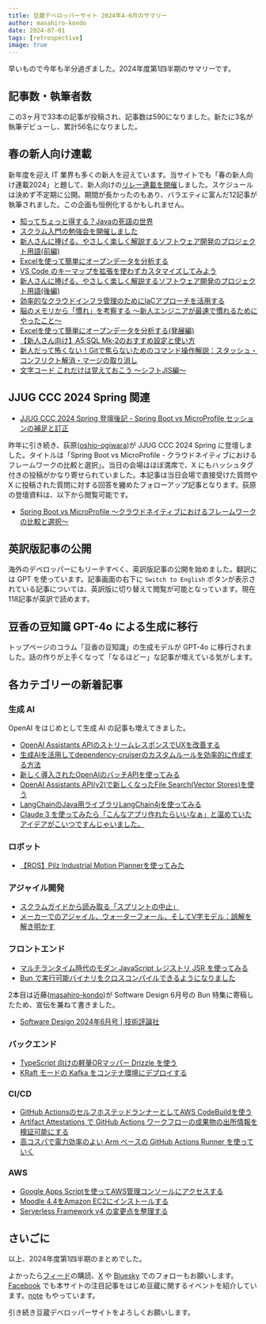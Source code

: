 ```yaml
---
title: 豆蔵デベロッパーサイト 2024年4-6月のサマリー
author: masahiro-kondo
date: 2024-07-01
tags: [retrospective]
image: true
---
```


早いもので今年も半分過ぎました。2024年度第1四半期のサマリーです。

## 記事数・執筆者数
この3ヶ月で33本の記事が投稿され、記事数は590になりました。新たに3名が執筆デビューし、累計56名になりました。

## 春の新人向け連載
新年度を迎え IT 業界も多くの新人を迎えています。当サイトでも「春の新人向け連載2024」と題して、新人向けの[リレー連載を開催](https://developer.mamezou-tech.com/events/season/2024-spring/)しました。スケジュールは決めず不定期に公開。期間が長かったのもあり、バラエティに富んだ12記事が執筆されました。この企画も恒例化するかもしれません。

- [知ってちょっと得する？Javaの死語の世界](https://developer.mamezou-tech.com/blogs/2024/04/12/death-lang-java/)
- [スクラム入門の勉強会を開催しました](https://developer.mamezou-tech.com/blogs/2024/04/18/introduction-to-scrum/)
- [新人さんに捧げる、やさしく楽しく解説するソフトウェア開発のプロジェクト用語(前編)](https://developer.mamezou-tech.com/blogs/2024/04/19/playful_project_terms/)
- [Excelを使って簡単にオープンデータを分析する](https://developer.mamezou-tech.com/blogs/2024/04/25/excel-data-analysis/)
- [VS Code のキーマップを拡張を使わずカスタマイズしてみよう](https://developer.mamezou-tech.com/blogs/2024/04/26/remap-vscode-keys/)
- [新人さんに捧げる、やさしく楽しく解説するソフトウェア開発のプロジェクト用語(後編)](https://developer.mamezou-tech.com/blogs/2024/05/01/playful_project_terms2/)
- [効率的なクラウドインフラ管理のためにIaCアプローチを活用する](https://developer.mamezou-tech.com/blogs/2024/05/05/iac-tools-intro/)
- [脳のメモリから「慣れ」を考察する ～新人エンジニアが最速で慣れるためにやったこと～](https://developer.mamezou-tech.com/blogs/2024/05/08/getting-used-to-it/)
- [Excelを使って簡単にオープンデータを分析する(発展編)](https://developer.mamezou-tech.com/blogs/2024/05/20/powerquery-introduction/)
- [【新人さん向け】A5:SQL Mk-2のおすすめ設定と使い方](https://developer.mamezou-tech.com/blogs/2024/06/08/a5m2_settings/)
- [新人だって怖くない！Gitで焦らないためのコマンド操作解説：スタッシュ・コンフリクト解消・マージの取り消し](https://developer.mamezou-tech.com/blogs/2024/06/13/git_notes_for_newcommers/)
- [文字コード これだけは覚えておこう ～シフトJIS編～](https://developer.mamezou-tech.com/blogs/2024/06/16/moji-code1/)

## JJUG CCC 2024 Spring 関連
- [JJUG CCC 2024 Spring 登壇後記 - Spring Boot vs MicroProfile セッションの補足と訂正](https://developer.mamezou-tech.com/blogs/2024/06/20/after_jjug_spring-mp/)

昨年に引き続き、荻原([oshio-ogiwara](https://developer.mamezou-tech.com/authors/toshio-ogiwara/))が JJUG CCC 2024 Spring に登壇しました。タイトルは「Spring Boot vs MicroProfile - クラウドネイティブにおけるフレームワークの比較と選択」。当日の会場はほぼ満席で、X にもハッシュタグ付きの投稿がかなり寄せられていました。本記事は当日会場で直接受けた質問や X に投稿された質問に対する回答を纏めたフォローアップ記事となります。荻原の登壇資料は、以下から閲覧可能です。

- [Spring Boot vs MicroProfile ～クラウドネイティブにおけるフレームワークの比較と選択～](https://speakerdeck.com/ogiwarat/spring-boot-vs-microprofile-kuraudoneiteibuniokeruhuremuwakunobi-jiao-toxuan-ze)

## 英訳版記事の公開
海外のデベロッパーにもリーチすべく、英訳版記事の公開を始めました。翻訳には GPT を使っています。記事画面の右下に `Switch to English` ボタンが表示されている記事については、英訳版に切り替えて閲覧が可能となっています。現在118記事が英訳で読めます。

## 豆香の豆知識 GPT-4o による生成に移行
トップページのコラム「豆香の豆知識」の生成モデルが GPT-4o に移行されました。話の作りが上手くなって「なるほどー」な記事が増えている気がします。

## 各カテゴリーの新着記事
### 生成 AI
OpenAI をはじめとして生成 AI の記事も増えてきました。

- [OpenAI Assistants APIのストリームレスポンスでUXを改善する](https://developer.mamezou-tech.com/blogs/2024/04/10/openai-assistants-api-stream/)
- [生成AIを活用してdependency-cruiserのカスタムルールを効率的に作成する方法](https://developer.mamezou-tech.com/blogs/2024/04/17/chatgpt-dependen-cycruiser/)
- [新しく導入されたOpenAIのバッチAPIを使ってみる](https://developer.mamezou-tech.com/blogs/2024/04/17/openai-batch-api-intro/)
- [OpenAI Assistants API(v2)で新しくなったFile Search(Vector Stores)を使う](https://developer.mamezou-tech.com/blogs/2024/04/21/openai-file-search-intro/)
- [LangChainのJava用ライブラリLangChain4jを使ってみる](https://developer.mamezou-tech.com/blogs/2024/05/13/langchain4j/)
- [Claude 3 を使ってみたら「こんなアプリ作れたらいいなぁ」と温めていたアイデアがこいつですんじゃいました。](https://developer.mamezou-tech.com/blogs/2024/05/13/try_claude/)

### ロボット
- [【ROS】Pilz Industrial Motion Plannerを使ってみた](https://developer.mamezou-tech.com/robotics/pilz/pilz/)

### アジャイル開発
- [スクラムガイドから読み取る「スプリントの中止」](https://developer.mamezou-tech.com/blogs/2024/04/26/cancelling-a-sprint/)
- [メーカーでのアジャイル、ウォーターフォール、そしてV字モデル：誤解を解き明かす ](https://developer.mamezou-tech.com/blogs/2024/04/30/no-feedback-agile/)

### フロントエンド
- [マルチランタイム時代のモダン JavaScript レジストリ JSR を使ってみる](https://developer.mamezou-tech.com/blogs/2024/05/09/jsr/)
- [Bun で実行可能バイナリをクロスコンパイルできるようになりました](https://developer.mamezou-tech.com/blogs/2024/05/20/bun-cross-compile/)

2本目は近藤([masahiro-kondo](https://developer.mamezou-tech.com/authors/masahiro-kondo/))が Software Design 6月号の Bun 特集に寄稿したため、宣伝を兼ねて書きました。

- [Software Design 2024年6月号 | 技術評論社](https://gihyo.jp/magazine/SD/archive/2024/202406)

### バックエンド
- [TypeScript 向けの軽量ORマッパー Drizzle を使う](https://developer.mamezou-tech.com/blogs/2024/06/12/drizzle-intro/)
- [KRaft モードの Kafka をコンテナ環境にデプロイする](https://developer.mamezou-tech.com/blogs/2024/06/24/kafka-kraft-mode-in-containers/)

### CI/CD
- [GitHub ActionsのセルフホステッドランナーとしてAWS CodeBuildを使う](https://developer.mamezou-tech.com/blogs/2024/04/29/githubactions-codebuild-runner/)
- [Artifact Attestations で GitHub Actions ワークフローの成果物の出所情報を検証可能にする](https://developer.mamezou-tech.com/blogs/2024/06/03/github-artifact-attenstations/)
- [高コスパで電力効率のよい Arm ベースの GitHub Actions Runner を使っていく](https://developer.mamezou-tech.com/blogs/2024/06/05/github-actions-arm-based-runners/)

### AWS
- [Google Apps Scriptを使ってAWS管理コンソールにアクセスする](https://developer.mamezou-tech.com/blogs/2024/04/30/accessing-aws-using-gas/)
- [Moodle 4.4をAmazon EC2にインストールする](https://developer.mamezou-tech.com/blogs/2024/05/07/installing-moodle-on-aws/)
- [Serverless Framework v4 の変更点を整理する](https://developer.mamezou-tech.com/blogs/2024/06/16/serverless-framework-v4-summary/)

## さいごに
以上、2024年度第1四半期のまとめでした。

よかったら[フィード](/feed/)の購読、[X](https://x.com/MamezouDev) や [Bluesky](https://bsky.app/profile/mamezoudev.bsky.social) でのフォローもお願いします。[Facebook](https://www.facebook.com/mamezou.jp) でも本サイトの注目記事をはじめ豆蔵に関するイベントを紹介しています。[note](https://note.com/mamezou_info) もやっています。

引き続き豆蔵デベロッパーサイトをよろしくお願いします。
